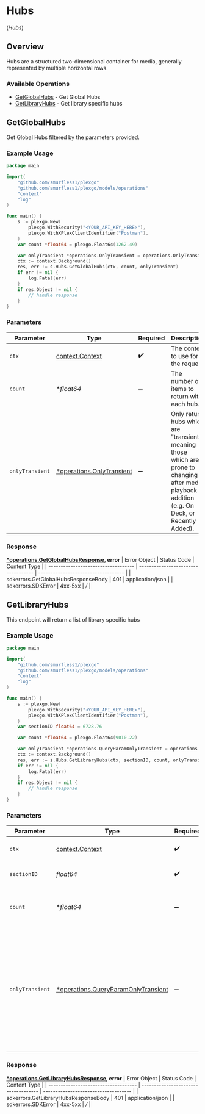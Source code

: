# Hubs
(*Hubs*)

## Overview

Hubs are a structured two-dimensional container for media, generally represented by multiple horizontal rows.


### Available Operations

* [GetGlobalHubs](#getglobalhubs) - Get Global Hubs
* [GetLibraryHubs](#getlibraryhubs) - Get library specific hubs

## GetGlobalHubs

Get Global Hubs filtered by the parameters provided.

### Example Usage

```go
package main

import(
	"github.com/smurfless1/plexgo"
	"github.com/smurfless1/plexgo/models/operations"
	"context"
	"log"
)

func main() {
    s := plexgo.New(
        plexgo.WithSecurity("<YOUR_API_KEY_HERE>"),
        plexgo.WithXPlexClientIdentifier("Postman"),
    )
    var count *float64 = plexgo.Float64(1262.49)

    var onlyTransient *operations.OnlyTransient = operations.OnlyTransientOne.ToPointer()
    ctx := context.Background()
    res, err := s.Hubs.GetGlobalHubs(ctx, count, onlyTransient)
    if err != nil {
        log.Fatal(err)
    }
    if res.Object != nil {
        // handle response
    }
}
```

### Parameters

| Parameter                                                                                                                                             | Type                                                                                                                                                  | Required                                                                                                                                              | Description                                                                                                                                           |
| ----------------------------------------------------------------------------------------------------------------------------------------------------- | ----------------------------------------------------------------------------------------------------------------------------------------------------- | ----------------------------------------------------------------------------------------------------------------------------------------------------- | ----------------------------------------------------------------------------------------------------------------------------------------------------- |
| `ctx`                                                                                                                                                 | [context.Context](https://pkg.go.dev/context#Context)                                                                                                 | :heavy_check_mark:                                                                                                                                    | The context to use for the request.                                                                                                                   |
| `count`                                                                                                                                               | **float64*                                                                                                                                            | :heavy_minus_sign:                                                                                                                                    | The number of items to return with each hub.                                                                                                          |
| `onlyTransient`                                                                                                                                       | [*operations.OnlyTransient](../../models/operations/onlytransient.md)                                                                                 | :heavy_minus_sign:                                                                                                                                    | Only return hubs which are "transient", meaning those which are prone to changing after media playback or addition (e.g. On Deck, or Recently Added). |


### Response

**[*operations.GetGlobalHubsResponse](../../models/operations/getglobalhubsresponse.md), error**
| Error Object                        | Status Code                         | Content Type                        |
| ----------------------------------- | ----------------------------------- | ----------------------------------- |
| sdkerrors.GetGlobalHubsResponseBody | 401                                 | application/json                    |
| sdkerrors.SDKError                  | 4xx-5xx                             | */*                                 |

## GetLibraryHubs

This endpoint will return a list of library specific hubs


### Example Usage

```go
package main

import(
	"github.com/smurfless1/plexgo"
	"github.com/smurfless1/plexgo/models/operations"
	"context"
	"log"
)

func main() {
    s := plexgo.New(
        plexgo.WithSecurity("<YOUR_API_KEY_HERE>"),
        plexgo.WithXPlexClientIdentifier("Postman"),
    )
    var sectionID float64 = 6728.76

    var count *float64 = plexgo.Float64(9010.22)

    var onlyTransient *operations.QueryParamOnlyTransient = operations.QueryParamOnlyTransientZero.ToPointer()
    ctx := context.Background()
    res, err := s.Hubs.GetLibraryHubs(ctx, sectionID, count, onlyTransient)
    if err != nil {
        log.Fatal(err)
    }
    if res.Object != nil {
        // handle response
    }
}
```

### Parameters

| Parameter                                                                                                                                             | Type                                                                                                                                                  | Required                                                                                                                                              | Description                                                                                                                                           |
| ----------------------------------------------------------------------------------------------------------------------------------------------------- | ----------------------------------------------------------------------------------------------------------------------------------------------------- | ----------------------------------------------------------------------------------------------------------------------------------------------------- | ----------------------------------------------------------------------------------------------------------------------------------------------------- |
| `ctx`                                                                                                                                                 | [context.Context](https://pkg.go.dev/context#Context)                                                                                                 | :heavy_check_mark:                                                                                                                                    | The context to use for the request.                                                                                                                   |
| `sectionID`                                                                                                                                           | *float64*                                                                                                                                             | :heavy_check_mark:                                                                                                                                    | the Id of the library to query                                                                                                                        |
| `count`                                                                                                                                               | **float64*                                                                                                                                            | :heavy_minus_sign:                                                                                                                                    | The number of items to return with each hub.                                                                                                          |
| `onlyTransient`                                                                                                                                       | [*operations.QueryParamOnlyTransient](../../models/operations/queryparamonlytransient.md)                                                             | :heavy_minus_sign:                                                                                                                                    | Only return hubs which are "transient", meaning those which are prone to changing after media playback or addition (e.g. On Deck, or Recently Added). |


### Response

**[*operations.GetLibraryHubsResponse](../../models/operations/getlibraryhubsresponse.md), error**
| Error Object                         | Status Code                          | Content Type                         |
| ------------------------------------ | ------------------------------------ | ------------------------------------ |
| sdkerrors.GetLibraryHubsResponseBody | 401                                  | application/json                     |
| sdkerrors.SDKError                   | 4xx-5xx                              | */*                                  |

